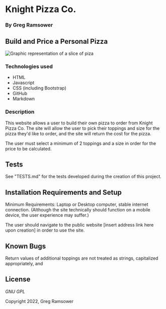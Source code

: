# Knight Pizza Co.

### By Greg Ramsower

## Build and Price a Personal Pizza

<img src="pizza-slice_1620233.jpg" alt="Graphic representation of a slice of piza">

### Technologies used
* HTML
* Javascript
* CSS (including Bootstrap)
* GitHub
* Markdown

### Description

This website allows a user to build their own pizza to order from Knight Pizza Co. The site will allow the user to pick their toppings and size for the pizza they'd like to order, and the site will return the cost for the pizza.

The user must select a minimum of 2 toppings and a size in order for the price to be calculated.  

## Tests
See "TESTS.md" for the tests developed during the creation of this project.

## Installation Requirements and Setup

Minimum Requirements: Laptop or Desktop computer, stable internet connection. (Although the site technically should function on a mobile device, the user experience may suffer.)

The user should navigate to the public website [insert address link here upon creation] in order to use the site.

## Known Bugs

Return values of additional toppings are not treated as strings, capitalized appropriately, and 

## License

_GNU GPL_

Copyright 2022, Greg Ramsower